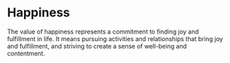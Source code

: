 # Happiness

The value of happiness represents a commitment to finding joy and fulfillment in life. It means pursuing activities and relationships that bring joy and fulfillment, and striving to create a sense of well-being and contentment.